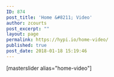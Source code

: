 ```yaml
---
ID: 874
post_title: 'Home &#8211; Video'
author: zcourts
post_excerpt: ""
layout: page
permalink: https://hypi.io/home-video/
published: true
post_date: 2018-01-18 15:19:46
---
```

[masterslider alias="home-video"]